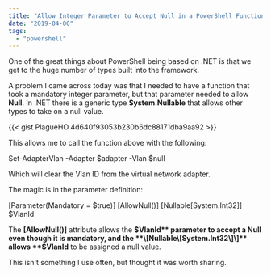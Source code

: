 ```yaml
---
title: "Allow Integer Parameter to Accept Null in a PowerShell Function"
date: "2019-04-06"
tags:
  - "powershell"
---
```


One of the great things about PowerShell being based on .NET is that we get to the huge number of types built into the framework.

A problem I came across today was that I needed to have a function that took a mandatory integer parameter, but that parameter needed to allow **Null**. In .NET there is a generic type **System.Nullable<T>** that allows other types to take on a null value.

{{< gist PlagueHO 4d640f93053b230b6dc88171dba9aa92 >}}

This allows me to call the function above with the following:

Set-AdapterVlan -Adapter $adapter -Vlan $null

Which will clear the Vlan ID from the virtual network adapter.

The magic is in the parameter definition:

\[Parameter(Mandatory = $true)\]
\[AllowNull()\]
\[Nullable\[System.Int32\]\]
$VlanId

The **\[AllowNull()\]** attribute allows the **$VlanId** parameter to accept a Null even though it is mandatory, and the **\[Nullable\[System.Int32\]\]** allows **$VlanId** to be assigned a null value.

This isn't something I use often, but thought it was worth sharing.

